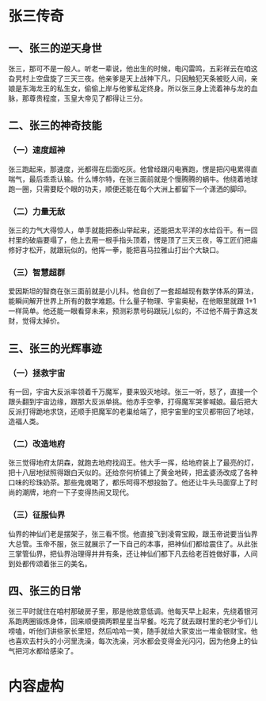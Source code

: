 # 张三传奇

## 一、张三的逆天身世
张三，那可不是一般人。听老一辈说，他出生的时候，电闪雷鸣，五彩祥云在咱这旮旯村上空盘旋了三天三夜。他亲爹是天上战神下凡，只因触犯天条被贬人间，亲娘是东海龙王的私生女，偷偷上岸与他爹私定终身。所以张三身上流着神与龙的血脉，那尊贵程度，玉皇大帝见了都得让三分。

## 二、张三的神奇技能
### （一）速度超神
张三跑起来，那速度，光都得在后面吃灰。他曾经跟闪电赛跑，愣是把闪电累得直喘气，最后乖乖认输。什么博尔特，在张三面前就是个慢腾腾的蜗牛。他绕着地球跑一圈，只需要眨个眼的功夫，顺便还能在每个大洲上都留下一个潇洒的脚印。

### （二）力量无敌
张三的力气大得惊人，单手就能把泰山举起来，还能把太平洋的水给舀干。有一回村里的破庙要塌了，他上去用一根手指头顶着，愣是顶了三天三夜，等工匠们把庙修好才松开，就跟玩似的。他挥一拳，能把喜马拉雅山打出个大缺口。

### （三）智慧超群
爱因斯坦的智商在张三面前就是小儿科。他自创了一套超越现有数学体系的算法，能瞬间解开世界上所有的数学难题。什么量子物理、宇宙奥秘，在他眼里就跟 1+1 一样简单。他还能一眼看穿未来，预测彩票号码跟玩儿似的，不过他不屑于靠这发财，觉得太掉价。

## 三、张三的光辉事迹
### （一）拯救宇宙
有一回，宇宙大反派率领着千万魔军，要来毁灭地球。张三一听，怒了，直接一个跟头翻到宇宙边缘，跟那大反派单挑。他赤手空拳，打得魔军哭爹喊娘。最后把大反派打得跪地求饶，还顺手把魔军的老巢给端了，把宇宙里的宝贝都带回了地球，造福人类。

### （二）改造地府
张三觉得地府太阴森，就跑去地府找阎王。他大手一挥，给地府装上了最亮的灯，把十八层地狱照得跟白天似的。还给奈何桥铺上了黄金地砖，把孟婆汤改成了各种口味的珍珠奶茶。那些鬼魂喝了，都乐呵得不想投胎了。他还让牛头马面穿上了时尚的潮牌，地府一下子变得热闹又现代。

### （三）征服仙界
仙界的神仙们老是摆架子，张三看不惯。他直接飞到凌霄宝殿，跟玉帝说要当仙界大总管。玉帝不服，张三就展示了一下自己的本事，把神仙们都给震住了。从此张三掌管仙界，把仙界治理得井井有条，还让神仙们都下凡去给老百姓做好事，人间到处都传颂着张三的美名。

## 四、张三的日常
张三平时就住在咱村那破房子里，那是他故意低调。他每天早上起来，先绕着银河系跑两圈锻炼身体，回来顺便摘两颗星星当早餐。吃完了就去跟村里的老少爷们儿唠嗑，听他们讲些家长里短，然后哈哈一笑，随手就给大家变出一堆金银财宝。他也喜欢去村头的小河里洗澡，每次洗澡，河水都会变得金光闪闪，因为他身上的仙气把河水都给感染了。

# 内容虚构